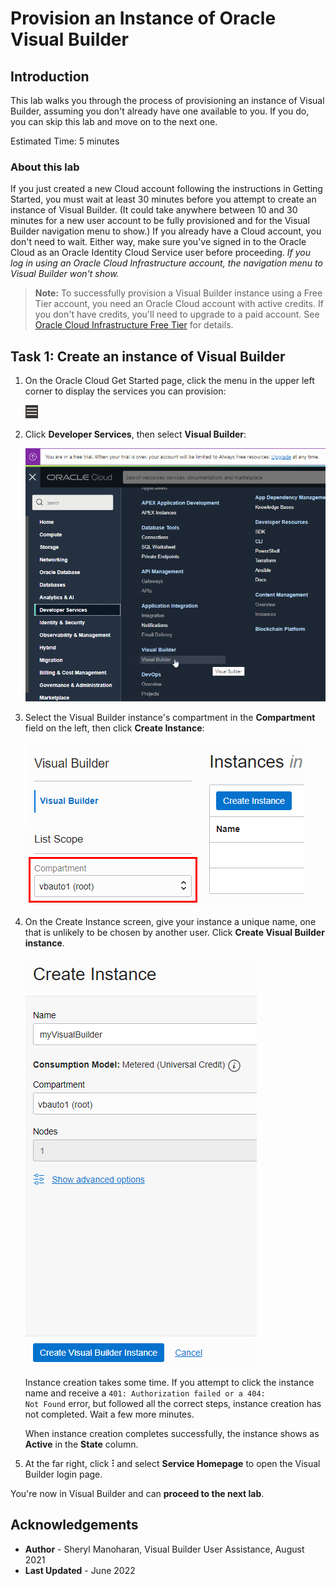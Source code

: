 # Provision an Instance of Oracle Visual Builder  

## Introduction

This lab walks you through the process of provisioning an instance of Visual Builder, assuming you don't already have one available to you.  If you do, you can skip this lab and move on to the next one.

Estimated Time:  5 minutes

### About this lab
If you just created a new Cloud account following the instructions in Getting Started, you must wait at least 30 minutes before you attempt to create an instance of Visual Builder. (It could take anywhere between 10 and 30 minutes for a new user account to be fully provisioned and for the Visual Builder navigation menu to show.) If you already have a Cloud account, you don't need to wait. Either way, make sure you've signed in to the Oracle Cloud as an Oracle Identity Cloud Service user before proceeding. *If you log in using an Oracle Cloud Infrastructure account, the navigation menu to Visual Builder won't show.*

> **Note:** To successfully provision a Visual Builder instance using a Free Tier account, you need an Oracle Cloud account with active credits. If you don't have credits, you'll need to upgrade to a paid account. See [Oracle Cloud Infrastructure Free Tier](https://www.oracle.com/cloud/free/#always-free) for details.

## Task 1: Create an instance of Visual Builder

1.  On the Oracle Cloud Get Started page, click the menu in the upper left corner to display the services you can provision:

    ![](./images/hamburger.png "The image highlights the hamburger menu on the Oracle Cloud Get Started page.")

2.  Click **Developer Services**, then select **Visual Builder**:

    ![](./images/platform.png "This image shows navigation to Visual Builder under Developer Services")

3.  Select the Visual Builder instance's compartment in the **Compartment** field on the left, then click **Create Instance**:

    ![](./images/create-instance.png "This image shows the Visual Builder Instances screen, with the Compartment drop-down on the left and the Create Instance button on the right. ")

4.  On the Create Instance screen, give your instance a unique name, one that is unlikely to be chosen by another user.  Click **Create Visual Builder instance**.

    ![](./images/detail.png "This image shows details of the Create Instance page, with the Name, Compartment, and Nodes fields. The Create Visual Builder instance button is also shown.")

    Instance creation takes some time. If you attempt to click the instance name and receive a <code>401: Authorization failed or a 404: Not Found</code> error, but followed all the correct steps, instance creation has not completed. Wait a few more minutes.  

    When instance creation completes successfully, the instance shows as **Active** in the **State** column.

5. At the far right, click ![Task menu icon](./images/task_menu.png) and select **Service Homepage** to open the Visual Builder login page.

  You're now in Visual Builder and can **proceed to the next lab**.

## Acknowledgements

* **Author** - Sheryl Manoharan, Visual Builder User Assistance, August 2021
* **Last Updated** - June 2022
